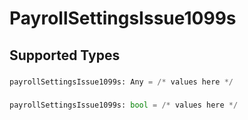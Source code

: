 # PayrollSettingsIssue1099s


## Supported Types

### 

```python
payrollSettingsIssue1099s: Any = /* values here */
```

### 

```python
payrollSettingsIssue1099s: bool = /* values here */
```

